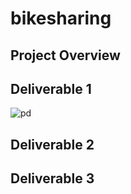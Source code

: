 # bikesharing


## Project Overview 

## Deliverable 1
![pd](https://user-images.githubusercontent.com/58860105/142763085-0f29665d-9121-4ef1-9365-cf6271da9d77.PNG)



## Deliverable 2


## Deliverable 3

